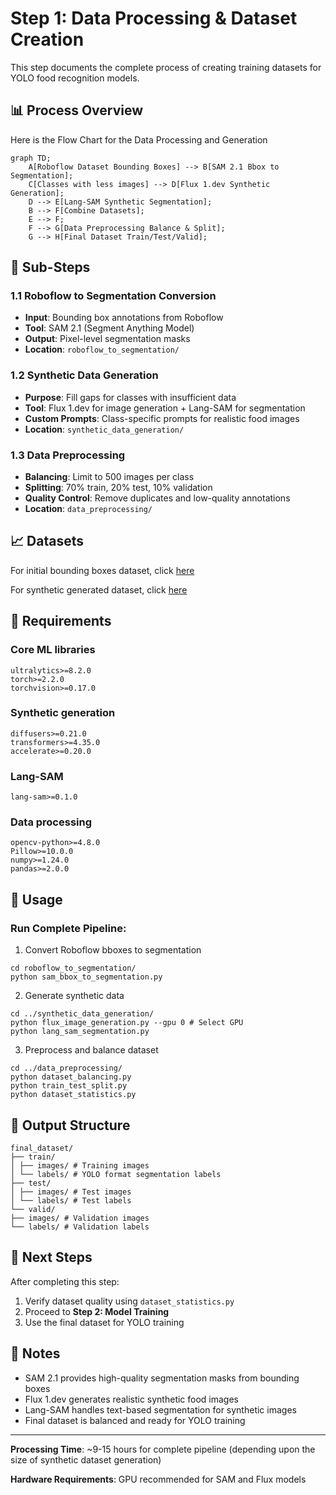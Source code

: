 # Step 1: Data Processing & Dataset Creation

This step documents the complete process of creating training datasets for YOLO food recognition models.

## 📊 Process Overview

Here is the Flow Chart for the Data Processing and Generation

```mermaid
graph TD;
    A[Roboflow Dataset Bounding Boxes] --> B[SAM 2.1 Bbox to Segmentation];
    C[Classes with less images] --> D[Flux 1.dev Synthetic Generation];
    D --> E[Lang-SAM Synthetic Segmentation];
    B --> F[Combine Datasets];
    E --> F;
    F --> G[Data Preprocessing Balance & Split];
    G --> H[Final Dataset Train/Test/Valid];
```

## 🎯 Sub-Steps

### **1.1 Roboflow to Segmentation Conversion**
- **Input**: Bounding box annotations from Roboflow
- **Tool**: SAM 2.1 (Segment Anything Model)
- **Output**: Pixel-level segmentation masks
- **Location**: `roboflow_to_segmentation/`

### **1.2 Synthetic Data Generation**
- **Purpose**: Fill gaps for classes with insufficient data
- **Tool**: Flux 1.dev for image generation + Lang-SAM for segmentation
- **Custom Prompts**: Class-specific prompts for realistic food images
- **Location**: `synthetic_data_generation/`

### **1.3 Data Preprocessing**
- **Balancing**: Limit to 500 images per class
- **Splitting**: 70% train, 20% test, 10% validation
- **Quality Control**: Remove duplicates and low-quality annotations
- **Location**: `data_preprocessing/`

## 📈 Datasets

For initial bounding boxes dataset, click [here](https://universe.roboflow.com/yolov8dataset-8uxqu/f_v_added_2)

For synthetic generated dataset, click [here](https://universe.roboflow.com/yolov8dataset-8uxqu/syn-gen)

## 🔧 Requirements

### Core ML libraries
```
ultralytics>=8.2.0
torch>=2.2.0
torchvision>=0.17.0
```

### Synthetic generation
```
diffusers>=0.21.0
transformers>=4.35.0
accelerate>=0.20.0
```

### Lang-SAM
```
lang-sam>=0.1.0
```

### Data processing
```
opencv-python>=4.8.0
Pillow>=10.0.0
numpy>=1.24.0
pandas>=2.0.0
```

## 🚀 Usage

### Run Complete Pipeline:
1. Convert Roboflow bboxes to segmentation
```
cd roboflow_to_segmentation/
python sam_bbox_to_segmentation.py
```

2. Generate synthetic data
```
cd ../synthetic_data_generation/
python flux_image_generation.py --gpu 0 # Select GPU
python lang_sam_segmentation.py
```

3. Preprocess and balance dataset
```
cd ../data_preprocessing/
python dataset_balancing.py
python train_test_split.py
python dataset_statistics.py
```

## 📁 Output Structure

```
final_dataset/
├── train/
│ ├── images/ # Training images
│ └── labels/ # YOLO format segmentation labels
├── test/
│ ├── images/ # Test images
│ └── labels/ # Test labels
└── valid/
├── images/ # Validation images
└── labels/ # Validation labels
```


## 🎯 Next Steps

After completing this step:
1. Verify dataset quality using `dataset_statistics.py`
2. Proceed to **Step 2: Model Training**
3. Use the final dataset for YOLO training

## 📝 Notes

- SAM 2.1 provides high-quality segmentation masks from bounding boxes
- Flux 1.dev generates realistic synthetic food images
- Lang-SAM handles text-based segmentation for synthetic images
- Final dataset is balanced and ready for YOLO training

---
**Processing Time**: ~9-15 hours for complete pipeline (depending upon the size of synthetic dataset generation) 

**Hardware Requirements**: GPU recommended for SAM and Flux models